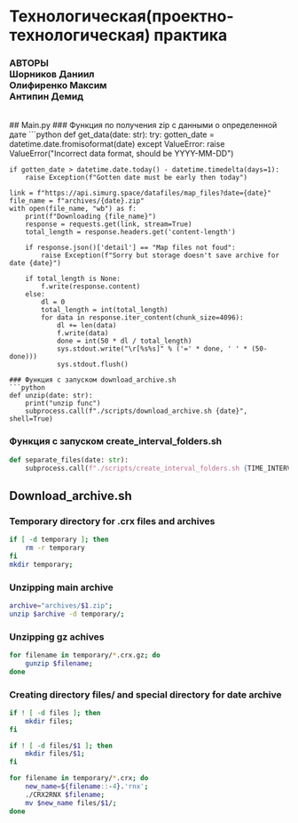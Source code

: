 # Технологическая(проектно-технологическая) практика
### АВТОРЫ <br /> Шорников Даниил <br /> Олифиренко Максим <br /> Антипин Демид
<br />
## Main.py
### Функция по получения zip с данными о определенной дате
```python
def get_data(date: str):
    try:
        gotten_date = datetime.date.fromisoformat(date)
    except ValueError:
        raise ValueError("Incorrect data format, should be YYYY-MM-DD")

    if gotten_date > datetime.date.today() - datetime.timedelta(days=1):
        raise Exception(f"Gotten date must be early then today")

    link = f"https://api.simurg.space/datafiles/map_files?date={date}"
    file_name = f"archives/{date}.zip"
    with open(file_name, "wb") as f:
        print(f"Downloading {file_name}")
        response = requests.get(link, stream=True)
        total_length = response.headers.get('content-length')

        if response.json()['detail'] == "Map files not foud":
            raise Exception(f"Sorry but storage doesn't save archive for date {date}")

        if total_length is None:
            f.write(response.content)
        else:
            dl = 0
            total_length = int(total_length)
            for data in response.iter_content(chunk_size=4096):
                dl += len(data)
                f.write(data)
                done = int(50 * dl / total_length)
                sys.stdout.write("\r[%s%s]" % ('=' * done, ' ' * (50-done)))
                sys.stdout.flush()
```
### Функция с запуском download_archive.sh
```python
def unzip(date: str):
    print("unzip func")
    subprocess.call(f"./scripts/download_archive.sh {date}", shell=True)
```
### Функция с запуском create_interval_folders.sh
```python
def separate_files(date: str):
    subprocess.call(f"./scripts/create_interval_folders.sh {TIME_INTERVAL}", shell=True)
```
## Download_archive.sh
### Temporary directory for .crx files and archives
```bash
if [ -d temporary ]; then
	rm -r temporary
fi
mkdir temporary;
```
### Unzipping main archive 
```bash
archive="archives/$1.zip";
unzip $archive -d temporary/;
```
### Unzipping gz achives
```bash
for filename in temporary/*.crx.gz; do
	gunzip $filename;
done
```
### Creating directory files/ and special directory for date archive
```bash
if ! [ -d files ]; then
	mkdir files;
fi

if ! [ -d files/$1 ]; then
	mkdir files/$1;
fi

for filename in temporary/*.crx; do
	new_name=${filename::-4}.'rnx';
	./CRX2RNX $filename;
	mv $new_name files/$1/;
done
```
